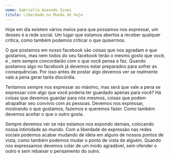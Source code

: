 ```yaml
---
nome: Gabriella Azevedo Izumi
titulo: Liberdade no Mundo de hoje
---
```


Hoje em dia existem vários meios para que possamos nos expressar, um desses é a rede social. Um lugar que estamos abertos a receber qualquer critica, como também podemos criticar o que quisermos.

O que postamos em nosso facebook são coisas que nos agradam e que gostamos, mas nem todos do seu facebook  terão o mesmo gosto que você, e , nem sempre concordarão com o que você pensa e faz. Quando postamos algo no facebook já devemos estar preparados para sofrer as consequências. Por isso antes de postar algo devemos ver se realmente vale a pena gerar tanta discórdia.

Tentamos sempre nos expressar ao máximo, mas será que vale a pena se expressar com algo que você poderia ter guardado apenas para você? Há coisas que devemos guardar para nós mesmos, coisas que podem atrapalhar seu convívio com as pessoas. Devemos nos expressar, mostrando o que gostamos, fazemos e queremos fazer. Como também devemos aceitar o que o outro gosta.

Sempre devemos  ver se não estamos nos expondo demais, colocando nossa intimidade ao mundo. Com a liberdade de expressão nas redes sociais podemos acabar mudando de ideia em alguns de nossos pontos de vista, como também podemos mudar o ponto de vista de alguém. Quando nos expressamos devemos colar de um modo agradável, sem ofender o outro e sem rebaixar o pensamento do outro.  

